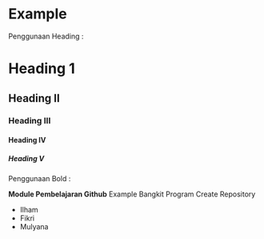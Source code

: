 # Example

Penggunaan Heading :

# Heading 1
## Heading II
### Heading III
#### Heading IV
##### Heading V


Penggunaan Bold :

**Module Pembelajaran Github**
Example Bangkit Program Create Repository
* Ilham
* Fikri
* Mulyana
